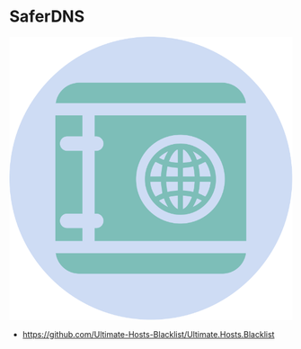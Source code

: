 # SaferDNS

![](/img/logo.svg)


* https://github.com/Ultimate-Hosts-Blacklist/Ultimate.Hosts.Blacklist

